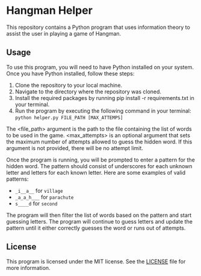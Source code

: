 # Hangman Helper

This repository contains a Python program that uses information theory to assist the user in playing a game of Hangman.

## Usage

To use this program, you will need to have Python installed on your system. Once you have Python installed, follow these steps:

1. Clone the repository to your local machine.
2. Navigate to the directory where the repository was cloned.
3. Install the required packages by running pip install -r requirements.txt in your terminal.
4. Run the program by executing the following command in your terminal: `python helper.py FILE_PATH [MAX_ATTEMPS]`

The <file_path> argument is the path to the file containing the list of words to be used in the game.
<max_attempts> is an optional argument that sets the maximum number of attempts allowed to guess the hidden word. If this argument is not provided, there will be no attempt limit.

Once the program is running, you will be prompted to enter a pattern for the hidden word. The pattern should consist of underscores for each unknown letter and letters for each known letter. Here are some examples of valid patterns:

- `_i__a__` for `village`
- `_a_a_h___` for `parachute`
- `s____d` for `second`

The program will then filter the list of words based on the pattern and start guessing letters. The program will continue to guess letters and update the pattern until it either correctly guesses the word or runs out of attempts.

## License

This program is licensed under the MIT license. See the [LICENSE](LICENCE) file for more information.